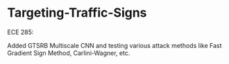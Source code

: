 # Targeting-Traffic-Signs
ECE 285: 

Added GTSRB Multiscale CNN and testing various attack methods like Fast Gradient Sign Method, Carlini-Wagner, etc. 
